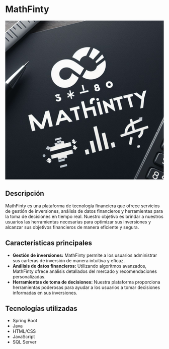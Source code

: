 # MathFinty

![MathFinty Logo](Mathfintty_Logo)

## Descripción

MathFinty es una plataforma de tecnología financiera que ofrece servicios de gestión de inversiones, análisis de datos financieros y herramientas para la toma de decisiones en tiempo real. Nuestro objetivo es brindar a nuestros usuarios las herramientas necesarias para optimizar sus inversiones y alcanzar sus objetivos financieros de manera eficiente y segura.

## Características principales

- **Gestión de inversiones:** MathFinty permite a los usuarios administrar sus carteras de inversión de manera intuitiva y eficaz.
- **Análisis de datos financieros:** Utilizando algoritmos avanzados, MathFinty ofrece análisis detallados del mercado y recomendaciones personalizadas.
- **Herramientas de toma de decisiones:** Nuestra plataforma proporciona herramientas poderosas para ayudar a los usuarios a tomar decisiones informadas en sus inversiones.

## Tecnologías utilizadas

- Spring Boot
- Java
- HTML/CSS
- JavaScript
- SQL Server
